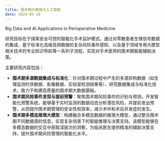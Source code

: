 ```yaml
---
title: 围术期大数据与人工智能
date: 2024-05-28
---
```


Big Data and AI Applications in Perioperative Medicine

研究目标在于探索安全可控的智能化手术监护模式，通过对零散患者生理信号数据的集成、基于标准化高维高频数据的复杂风险事件感知、以及基于领域专用大模型相关技术的专业知识导航等一系列子流程，实现对手术医师的围术期智能辅助决策。

<!--more-->

主要研究内容包括：

- **围术期多源数据集成与标准化**：针对围术期过程中产生的多源异构数据（如生理监测时序数据、影像数据、实验室检测结果等），研究数据集成与标准化技术，致力于构建高质量的围术期大数据基础。
- **围术期风险事件发现与提前预警**：聚焦围术期风险事件的识别与预测，开发智能化预警系统，能够基于实时监测的数据动态分析潜在风险，并提前发出预警，从而提升围术期管理的安全性和效率，减少术中和术后并发症的发生。
- **围术期多模态推理大模型**：构建融合多模态数据的推理大模型，通过整合围术期不同数据源的信息，实现复杂场景下的智能推理与决策支持。该模型能够在多模态数据的交互中获取深层次的洞察，为临床医生提供精准的辅助决策支持，提升围术期风险管理的智能化水平。
